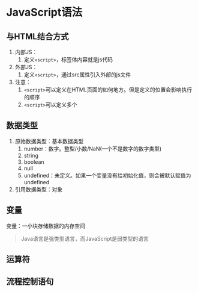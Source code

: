# JavaScript语法

## 与HTML结合方式

1. 内部JS：
   1. 定义`<script>`，标签体内容就是js代码
2. 外部JS：
   1. 定义`<script>`，通过src属性引入外部的js文件
3. 注意：
   1. `<script>`可以定义在HTML页面的如何地方。但是定义的位置会影响执行的顺序
   2. `<script>`可以定义多个

## 数据类型

1. 原始数据类型：基本数据类型
   1. number：数字。整型/小数/NaN(一个不是数字的数字类型)
   2. string
   3. boolean
   4. null
   5. undefined：未定义。如果一个变量没有给初始化值，则会被默认赋值为undefined
2. 引用数据类型：对象

## 变量

变量：一小块存储数据的内存空间

> Java语言是强类型语言，而JavaScript是弱类型的语言

## 运算符

## 流程控制语句

